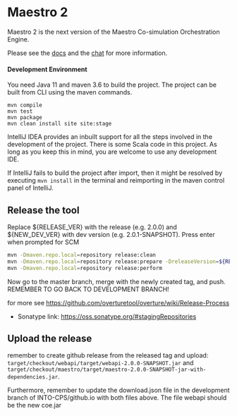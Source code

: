 # Maestro 2
Maestro 2 is the next version of the Maestro Co-simulation Orchestration Engine.

Please see the [docs](https://into-cps-maestro.readthedocs.io/) and the [chat](https://gitter.im/INTO-CPS/maestro2) for more information.

#### Development Environment
You need Java 11 and maven 3.6 to build the project.
The project can be built from CLI using the maven commands.
```
mvn compile
mvn test
mvn package
mvn clean install site site:stage
```
IntelliJ IDEA provides an inbuilt support for all the steps involved in the development 
of the project. There is some Scala code in this project. 
As long as you keep this in mind, you are welcome to use any development IDE.

If IntelliJ fails to build the project after import, then it might be resolved by executing `mvn install` in the terminal and reimporting in the maven control panel of IntelliJ. 


## Release the tool
Replace ${RELEASE_VER} with the release (e.g. 2.0.0) and ${NEW_DEV_VER} with dev version (e.g. 2.0.1-SNAPSHOT).
Press enter when prompted for SCM
```bash
mvn -Dmaven.repo.local=repository release:clean
mvn -Dmaven.repo.local=repository release:prepare -DreleaseVersion=${RELEASE_VER} -DdevelopmentVersion=${NEW_DEV_VER}
mvn -Dmaven.repo.local=repository release:perform
```

Now go to the master branch, merge with the newly created tag, and push. REMEMBER TO GO BACK TO DEVELOPMENT BRANCH!

for more see https://github.com/overturetool/overture/wiki/Release-Process

* Sonatype link: https://oss.sonatype.org/#stagingRepositories

## Upload the release

remember to create github release from the released tag and upload: `target/checkout/webapi/target/webapi-2.0.0-SNAPSHOT.jar` and 
`target/checkout/maestro/target/maestro-2.0.0-SNAPSHOT-jar-with-dependencies.jar`.

Furthermore, remember to update the download.json file in the development branch of INTO-CPS/github.io with both files above. The file webapi should be the new coe.jar 
